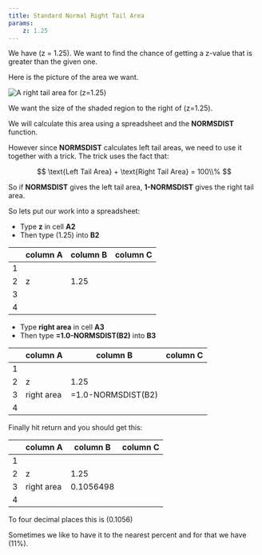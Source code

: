 ```yaml
---
title: Standard Normal Right Tail Area
params:
    z: 1.25
---
```




We have \(z = 1.25\). We want to find the chance of getting a z-value that is
greater than the given one.  

Here is the picture of the area we want. 

![A right tail area for \(z=1.25\)](https://statplosion-api-x5isouofzq-uk.a.run.app/stdrighttail?z=1.25)

We want the size of the shaded region to the right of \(z=1.25\).  

We will calculate this area using a spreadsheet and the **NORMSDIST** function.  

However since **NORMSDIST** calculates left tail areas, we need to use it
together with a trick. The trick uses the fact that: 

$$ \text{Left Tail Area} + \text{Right Tail Area} = 100\\% $$

So if **NORMSDIST** gives the left tail area, **1-NORMSDIST** gives the right
tail area.

So lets put our work into a spreadsheet:

- Type **z** in cell **A2** 
- Then type \(1.25\) into **B2**

|     |    column A    |    column B    |    column C    |
|-----|----------------|----------------|----------------|
|  1  |                |                |                |
|  2  |      z         |   1.25        |                |
|  3  |                |                |                |
|  4  |                |                |                |


- Type **right area** in cell **A3** 
- Then type **=1.0-NORMSDIST(B2)** into **B3**

|     |    column A    |    column B    |    column C    |
|-----|----------------|----------------|----------------|
|  1  |                |                |                |
|  2  |      z         |   1.25        |                |
|  3  |  right area    | =1.0-NORMSDIST(B2) |            |
|  4  |                |                |                |


Finally hit return and you should get this:

|     |    column A    |    column B    |    column C    |
|-----|----------------|----------------|----------------|
|  1  |                |                |                |
|  2  |      z         |   1.25        |                |
|  3  |     right area | 0.1056498 |             |
|  4  |                |                |                |


To four decimal places this is \(0.1056\)

Sometimes we like to have it to the nearest percent and for that we have 
\(11\%\).
